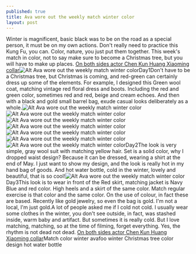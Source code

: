 ```yaml
---
published: true
title: Ava wore out the weekly match winter color
layout: post
---
```

Winter is magnificent, basic black was to be on the road as a special person, it must be on my own actions. Don\'t really need to practice this Kung Fu, you can. Color, nature, you just put them together. This week\'s match in color, not to say make sure to become a Christmas tree, but you will have to make up places. [On both sides actor Chen Kun Huang Xiaoming collar](http://www.faybag.com/2016/06/08/on-both-sides-actor-chen-kun-huang-xiaoming-collar-carrying-a-suit-style/)![Alt Ava wore out the weekly match winter color](https://c2.staticflickr.com/8/7425/27852965395_b1640c8915_b.jpg)Day1Don\'t have to be a Christmas tree, but Christmas is coming, and red-green can certainly dress up some of the elements. For example, I designed this Green wool coat, matching vintage red floral dress and boots. Including the red and green color, sometimes red and red, beige and cream echoes. And then with a black and gold small barrel bag, exude casual looks deliberately as a whole.![Alt Ava wore out the weekly match winter color](https://c2.staticflickr.com/8/7100/27240740203_960702eb5b_b.jpg)![Alt Ava wore out the weekly match winter color](https://c2.staticflickr.com/8/7312/27240743593_68466a7e3f_b.jpg)![Alt Ava wore out the weekly match winter color](https://c2.staticflickr.com/8/7217/27776852201_723d7311be_b.jpg)![Alt Ava wore out the weekly match winter color](https://c2.staticflickr.com/8/7296/27852980835_2c0cc6eeda_b.jpg)![Alt Ava wore out the weekly match winter color](https://c2.staticflickr.com/8/7431/27818488926_2a8eeda879_z.jpg)![Alt Ava wore out the weekly match winter color](https://c2.staticflickr.com/8/7275/27776874261_c49937ffba_z.jpg)![Alt Ava wore out the weekly match winter color](https://c2.staticflickr.com/8/7389/27776880151_c64879a2e4_b.jpg)Day2The look is very simple, gray wool suit with matching yellow hair. Set is a solid color, why I dropped waist design? Because it can be dressed, wearing a shirt at the end of May. I just want to show my design, and the look is really hot in my hand bag of goods. And hot water bottle, cold in the winter, lovely and beautiful, that is so cool!![Alt Ava wore out the weekly match winter color](https://c2.staticflickr.com/8/7323/27240599954_489de50161_b.jpg)Day3This look is to wear in front of the Red skirt, matching jacket is Navy Blue and red color. High heels and a skirt of the same color. Match regular exercise is that color and the same color. On the use of colour, in fact these are based. Recently like gold jewelry, so even the bag is gold. I\'m not a local, I\'m just gold.A lot of people asked me if I cold not cold. I usually wear some clothes in the winter, you don\'t see outside, in fact, was stashed inside, warm baby and artifact. But sometimes it is really cold. But I love matching, matching, so at the time of filming, forget everything. Yes, the rhythm is not dead not dead. [On both sides actor Chen Kun Huang Xiaoming collar](http://www.faybag.com/2016/06/08/on-both-sides-actor-chen-kun-huang-xiaoming-collar-carrying-a-suit-style/)Match color winter avafoo winter Christmas tree color design hot water bottle